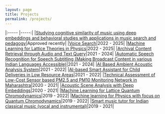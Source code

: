 ```yaml
---
layout: page
title: Projects
permalink: /projects/
---
```

<!-- --------------------------------------------------------------------------------
[ASR](#automatic-speech-recognition) &nbsp; &nbsp; [Audio Search](#audio-search)  &nbsp; &nbsp; [AED](#acoustic-event-detection)  &nbsp; &nbsp; [MIR](#music-information-retrieval) &nbsp; &nbsp; [Physics](#ml-for-physics)

-------------------------------------------------------------------------------- -->
<!---
<ol>
  <li><h5><a href="/projects/csri_dst_music" target="_blank">Studying cognitive similarity of music using deep embeddings and behavioral studies with applications in music search and pedagogy</a></h5></li>
  <li><h5><a href="/projects/buffalo_digital_biomarkers" target="_blank">Voice Biomarkers for Digital Health</a></h5></li>
  <li><h5><a href="/projects/meity_voice_search" target="_blank">Voice Search</a></h5></li>
  <li><h5><a href="/projects/serb_lattice_theory" target="_blank">Machine Learning for Lattice Theories in Physics</a></h5></li>
  <li><h5><a href="/projects/samsung_aed" target="_blank">AI Based Ambient Acoustic Analysis System</a></h5></li>
  <li><h5><a href="/projects/prasar_bharti_content_retrieval" target="_blank">Archival Content Retrieval through Audio and Text Query</a></h5></li>
  <li><h5><a href="/projects/prasar_bharti_asr" target="_blank">Automatic Speech Recognition for Speech Subtitling (Making Broadcast Content in various Indian Languages Accessible)</a></h5></li>
  <li><h5><a href="/projects/googleai_social_good" target="_blank">AI-based Smart Assistant for Child Deliveries in Low Resource Areas</a></h5></li>
  <li><h5><a href="/projects/mpc_sensors" target="_blank">Technical Assessment of Low-Cost Sensor based PM2.5 and PM10 Monitoring Network in Maharashtra</a></h5></li>
  <li><h5><a href="/projects/asem_duo_scene_analysis" target="_blank">Acoustic Scene Analysis with Deep Embeddings</a></h5></li>
  <li><h5><a href="/projects/imprint_music_tutor" target="_blank">Smart music tutor for Indian classical music (vocal and instrumental)</a></h5></li>
  <li><h5><a href="/projects/sparc_quantum_chromodynamics" target="_blank">Machine Learning for Lattice Quantum Chromodynamics</a></h5></li>
  <li><h5><a href="/projects/iitk_quantum_chromodynamics" target="_blank">Machine learning for Physics with focus on Quantum Chromodynamics</a></h5></li>
</ol>
--->
<!---|[Voice Biomarkers for Digital Health](/projects/buffalo_digital_biomarkers)||--->

|:----- |-----:|
|[Studying cognitive similarity of music using deep embeddings and behavioral studies with applications in music search and pedagogy](/projects/csri_dst_music)|Approved recently|
|[Voice Search](/projects/2022_meity_voice_search)|2022 - 2025|
|[Machine Learning for Lattice Theories in Physics](/projects/2022_serb_lattice_theory)|2022 - 2025|
|[Archival Content Retrieval through Audio and Text Query](/projects/2021_prasar_bharti_content_retrieval)|2021 - 2024|
|[Automatic Speech Recognition for Speech Subtitling (Making Broadcast Content in various Indian Languages Accessible)](/projects/2021_prasar_bharti_asr)|2021 - 2024|
|[AI Based Ambient Acoustic Analysis System](/projects/2021_samsung_aed)|2021 - 2022|
|[AI-based Smart Assistant for Child Deliveries in Low Resource Areas](/projects/googleai_social_good)|2021 - 2022|
|[Technical Assessment of Low-Cost Sensor based PM2.5 and PM10 Monitoring Network in Maharashtra](/projects/mpc_sensors)|2020 - 2021|
|[Acoustic Scene Analysis with Deep Embeddings](/projects/asem_duo_scene_analysis)|2020 - 2021|
|[Machine Learning for Lattice Quantum Chromodynamics](/projects/sparc_quantum_chromodynamics)|2019 - 2022|
|[Machine learning for Physics with focus on Quantum Chromodynamics](/projects/iitk_quantum_chromodynamics)|2019 - 2022|
|[Smart music tutor for Indian classical music (vocal and instrumental)](https://narottam.github.io)|2019 - 2021|